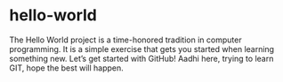 # hello-world
The Hello World project is a time-honored tradition in computer programming. It is a simple exercise that gets you started when learning something new. Let’s get started with GitHub!
Aadhi here, trying to learn GIT, hope the best will happen.
